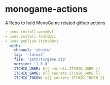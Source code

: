 # monogame-actions

A Repo to hold MonoGame related github actions

```yml
- uses install-wine@v1
- uses install-fonts@v1
- uses publish-itchio@v1
  with:
    channel: 'ubuntu'
    tag: '-latest'
    file: 'path/to/game.zip'
    version: '1.0.0'
    ITCHIO_USER: ${{ secrets.ITCHIO_USER }}
    ITCHIO_GAME: ${{ secrets.ITCHIO_GAME }}
    ITCHIO_TOKEN: ${{ secrets.ITCHIO_TOKEN }}
```
